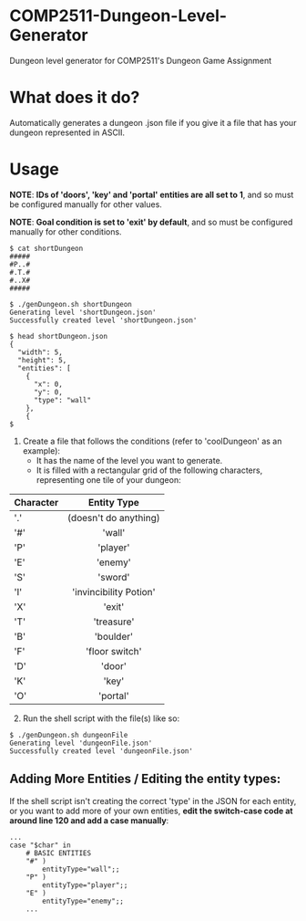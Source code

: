 # COMP2511-Dungeon-Level-Generator
Dungeon level generator for COMP2511's Dungeon Game Assignment

# What does it do?

Automatically generates a dungeon .json file if you give it a file that has your dungeon represented in ASCII.

# Usage

**NOTE**: **IDs of 'doors', 'key' and 'portal' entities are all set to 1**, and so must be configured manually for other values.

**NOTE**: **Goal condition is set to 'exit' by default**, and so  must be configured manually for other conditions.

```
$ cat shortDungeon
#####
#P..#
#.T.#
#..X#
#####

$ ./genDungeon.sh shortDungeon
Generating level 'shortDungeon.json'
Successfully created level 'shortDungeon.json'

$ head shortDungeon.json
{
  "width": 5,
  "height": 5,
  "entities": [
    {
      "x": 0,
      "y": 0,
      "type": "wall"
    },
    {
$
```

1. Create a file that follows the conditions (refer to 'coolDungeon' as an example):
   * It has the name of the level you want to generate. 
   * It is filled with a rectangular grid of the following characters, representing one tile of your dungeon:

| Character | Entity Type |
| --------- |:------------:|
|'.'| (doesn't do anything)|
|'#'| 'wall'|
|'P'| 'player'|
|'E'| 'enemy'|
|'S'| 'sword'|
|'I'| 'invincibility Potion'|
|'X'| 'exit'|
|'T'| 'treasure'|
|'B'| 'boulder'|
|'F'| 'floor switch'|
|'D'| 'door'|
|'K'| 'key'|
|'O'| 'portal'|


2. Run the shell script with the file(s) like so:
```
$ ./genDungeon.sh dungeonFile
Generating level 'dungeonFile.json'
Successfully created level 'dungeonFile.json'
```


## Adding More Entities / Editing the entity types:

If the shell script isn't creating the correct 'type' in the JSON for each entity, or you want to add more of your own entities, **edit the switch-case code at around line 120 and add a case manually**:

``` 
...
case "$char" in
    # BASIC ENTITIES
    "#" )
        entityType="wall";;
    "P" )
        entityType="player";;
    "E" )
        entityType="enemy";;
    ...
```
